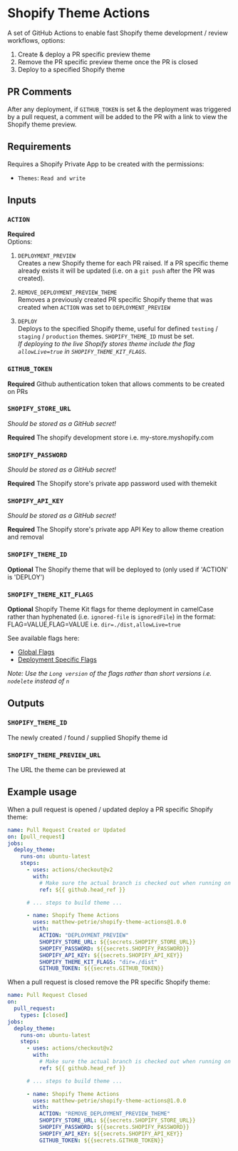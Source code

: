 # Shopify Theme Actions

A set of GitHub Actions to enable fast Shopify theme development / review workflows, options:

1. Create & deploy a PR specific preview theme
2. Remove the PR specific preview theme once the PR is closed
3. Deploy to a specified Shopify theme

## PR Comments

After any deployment, if `GITHUB_TOKEN` is set & the deployment was triggered by a pull request, a comment will be added to the PR with a link to view the Shopify theme preview.

## Requirements

Requires a Shopify Private App to be created with the permissions:

- `Themes`: `Read and write`

## Inputs

### `ACTION`

**Required**  
Options:

1. `DEPLOYMENT_PREVIEW`  
   Creates a new Shopify theme for each PR raised. If a PR specific theme already exists it will be updated (i.e. on a `git push` after the PR was created).

2. `REMOVE_DEPLOYMENT_PREVIEW_THEME`  
   Removes a previously created PR specific Shopify theme that was created when `ACTION` was set to `DEPLOYMENT_PREVIEW`

3. `DEPLOY`  
   Deploys to the specified Shopify theme, useful for defined `testing` / `staging` / `production` themes. `SHOPIFY_THEME_ID` must be set.  
   _If deploying to the live Shopify stores theme include the flag `allowLive=true` in `SHOPIFY_THEME_KIT_FLAGS`._

### `GITHUB_TOKEN`

**Required** Github authentication token that allows comments to be created on PRs

### `SHOPIFY_STORE_URL`

_Should be stored as a GitHub secret!_

**Required** The shopify development store i.e. my-store.myshopify.com

### `SHOPIFY_PASSWORD`

_Should be stored as a GitHub secret!_

**Required** The Shopify store's private app password used with themekit

### `SHOPIFY_API_KEY`

_Should be stored as a GitHub secret!_

**Required** The Shopify store's private app API Key to allow theme creation and removal

### `SHOPIFY_THEME_ID`

**Optional** The Shopify theme that will be deployed to (only used if 'ACTION' is 'DEPLOY')

### `SHOPIFY_THEME_KIT_FLAGS`

**Optional** Shopify Theme Kit flags for theme deployment in camelCase rather than hyphenated (i.e. `ignored-file` is `ignoredFile`) in the format: FLAG=VALUE,FLAG=VALUE i.e. `dir=./dist,allowLive=true`

See available flags here:

- [Global Flags](https://shopify.dev/tools/theme-kit/configuration-reference#command-line-flags)
- [Deployment Specific Flags](https://shopify.dev/tools/theme-kit/command-reference#deploy)

_Note: Use the `Long version` of the flags rather than short versions i.e. `nodelete` instead of `n`_

## Outputs

### `SHOPIFY_THEME_ID`

The newly created / found / supplied Shopify theme id

### `SHOPIFY_THEME_PREVIEW_URL`

The URL the theme can be previewed at

## Example usage

When a pull request is opened / updated deploy a PR specific Shopify theme:

```yaml
name: Pull Request Created or Updated
on: [pull_request]
jobs:
  deploy_theme:
    runs-on: ubuntu-latest
    steps:
      - uses: actions/checkout@v2
        with:
          # Make sure the actual branch is checked out when running on pull requests
          ref: ${{ github.head_ref }}

      # ... steps to build theme ...

      - name: Shopify Theme Actions
        uses: matthew-petrie/shopify-theme-actions@1.0.0
        with:
          ACTION: "DEPLOYMENT_PREVIEW"
          SHOPIFY_STORE_URL: ${{secrets.SHOPIFY_STORE_URL}}
          SHOPIFY_PASSWORD: ${{secrets.SHOPIFY_PASSWORD}}
          SHOPIFY_API_KEY: ${{secrets.SHOPIFY_API_KEY}}
          SHOPIFY_THEME_KIT_FLAGS: "dir=./dist"
          GITHUB_TOKEN: ${{secrets.GITHUB_TOKEN}}
```

When a pull request is closed remove the PR specific Shopify theme:

```yaml
name: Pull Request Closed
on:
  pull_request:
    types: [closed]
jobs:
  deploy_theme:
    runs-on: ubuntu-latest
    steps:
      - uses: actions/checkout@v2
        with:
          # Make sure the actual branch is checked out when running on pull requests
          ref: ${{ github.head_ref }}

      # ... steps to build theme ...

      - name: Shopify Theme Actions
        uses: matthew-petrie/shopify-theme-actions@1.0.0
        with:
          ACTION: "REMOVE_DEPLOYMENT_PREVIEW_THEME"
          SHOPIFY_STORE_URL: ${{secrets.SHOPIFY_STORE_URL}}
          SHOPIFY_PASSWORD: ${{secrets.SHOPIFY_PASSWORD}}
          SHOPIFY_API_KEY: ${{secrets.SHOPIFY_API_KEY}}
          GITHUB_TOKEN: ${{secrets.GITHUB_TOKEN}}
```
